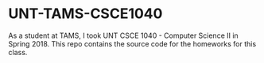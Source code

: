 # UNT-TAMS-CSCE1040
As a student at TAMS, I took UNT CSCE 1040 - Computer Science II in Spring 2018. This repo contains the source code 
for the homeworks for this class.
